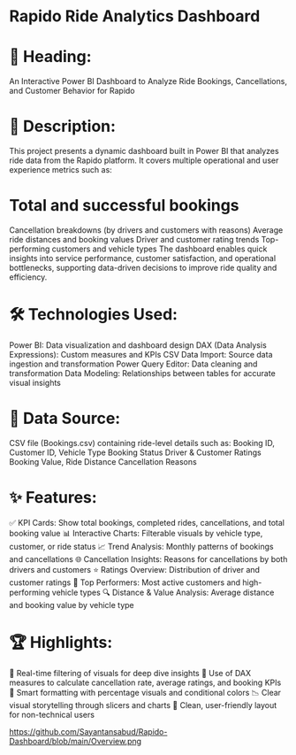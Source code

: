 # Rapido Ride Analytics Dashboard

# 🧾 Heading:
An Interactive Power BI Dashboard to Analyze Ride Bookings, Cancellations, and Customer Behavior for Rapido

# 📝 Description:
This project presents a dynamic dashboard built in Power BI that analyzes ride data from the Rapido platform. It covers multiple operational and user experience metrics such as:

# Total and successful bookings
Cancellation breakdowns (by drivers and customers with reasons)
Average ride distances and booking values
Driver and customer rating trends
Top-performing customers and vehicle types
The dashboard enables quick insights into service performance, customer satisfaction, and operational bottlenecks, supporting data-driven decisions to improve ride quality and efficiency.

# 🛠️ Technologies Used:
Power BI: Data visualization and dashboard design
DAX (Data Analysis Expressions): Custom measures and KPIs
CSV Data Import: Source data ingestion and transformation
Power Query Editor: Data cleaning and transformation
Data Modeling: Relationships between tables for accurate visual insights

# 🔗 Data Source:
CSV file (Bookings.csv) containing ride-level details such as:
Booking ID, Customer ID, Vehicle Type
Booking Status
Driver & Customer Ratings
Booking Value, Ride Distance
Cancellation Reasons

# ✨ Features:
✅ KPI Cards: Show total bookings, completed rides, cancellations, and total booking value
📊 Interactive Charts: Filterable visuals by vehicle type, customer, or ride status
📈 Trend Analysis: Monthly patterns of bookings and cancellations
🌐 Cancellation Insights: Reasons for cancellations by both drivers and customers
⭐ Ratings Overview: Distribution of driver and customer ratings
📌 Top Performers: Most active customers and high-performing vehicle types
🔍 Distance & Value Analysis: Average distance and booking value by vehicle type

# 🏆 Highlights:
🔄 Real-time filtering of visuals for deep dive insights
🧠 Use of DAX measures to calculate cancellation rate, average ratings, and booking KPIs
📌 Smart formatting with percentage visuals and conditional colors
📉 Clear visual storytelling through slicers and charts
📁 Clean, user-friendly layout for non-technical users

https://github.com/Sayantansabud/Rapido-Dashboard/blob/main/Overview.png
